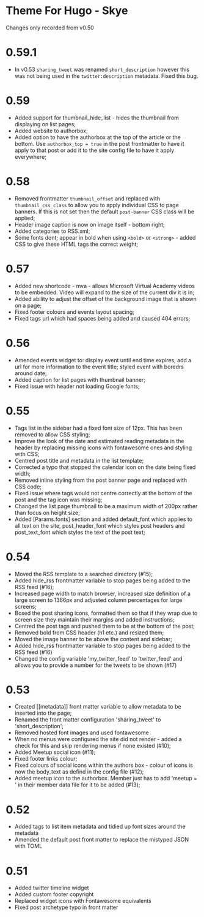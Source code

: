 # Theme For Hugo - Skye

Changes only recorded from v0.50

# 0.59.1

* In v0.53 `sharing_tweet` was renamed `short_description` however this was not being used in the `twitter:description` metadata. Fixed this bug.

# 0.59
* Added support for thumbnail_hide_list - hides the thumbnail from displaying on list pages;
* Added website to authorbox;
* Added option to have the authorbox at the top of the article or the bottom. Use `authorbox_top = true` in the post frontmatter to have it apply to that post or add it to the site config file to have it apply everywhere;  

# 0.58
* Removed frontmatter `thumbnail_offset` and replaced with `thumbnail_css_class` to allow you to apply individual CSS to page banners. If this is not set then the default `post-banner` CSS class will be applied;
* Header image caption is now on image itself - bottom right;
* Added categories to RSS.xml;
* Some fonts dont; appear in bold when using `<bold>` or `<strong>` - added CSS to give these HTML tags the correct weight;

# 0.57
* Added new shortcode - mva - allows Microsoft Virtual Academy videos to be embedded. Video will expand to the size of the current div it is in;
* Added ability to adjust the offset of the background image that is shown on a page;
* Fixed footer colours and events layout spacing;
* Fixed tags url which had spaces being added and caused 404 errors;

# 0.56

* Amended events widget to: display event until end time expires; add a url for more information to the event title; styled event with boredrs around date;
* Added caption for list pages with thumbnail banner;
* Fixed issue with header not loading Google fonts;

# 0.55 

* Tags list in the sidebar had a fixed font size of 12px. This has been removed to allow CSS styling;
* Improve the look of the date and estimated reading metadata in the header by replacing missing icons with fontawesome ones and styling with CSS;
* Centred post title and metadata in the list template;
* Corrected a typo that stopped the calendar icon on the date being fixed width;
* Removed inline styling from the post banner page and replaced with CSS code;
* Fixed issue where tags would not centre correctly at the bottom of the post and the tag icon was missing;
* Changed the list page thumbnail to be a maximum width of 200px rather than focus on height size;
* Added [Params.fonts] section and added default_font which applies to all text on the site, post_header_font which styles post headers and post_text_font which styles the text of the post text;

# 0.54

* Moved the RSS template to a searched directory (#15);
* Added hide_rss frontmatter variable to stop pages being added to the RSS feed (#16);
* Increased page width to match browser, increased size definition of a large screen to 1366px and adjusted column percentages for large screens;
* Boxed the post sharing icons, formatted them so that if they wrap due to screen size they maintain their margins and added instructions;
* Centred the post tags and pushed them to be at the bottom of the post;
* Removed bold from CSS header (h1 etc.) and resized them;
* Moved the image banner to be above the content and sidebar; 
* Added hide_rss frontmatter variable to stop pages being added to the RSS feed (#16)
* Changed the config variable 'my_twitter_feed' to 'twitter_feed' and allows you to provide a number for the tweets to be shown (#17)

# 0.53

* Created [[metadata]] front matter variable to allow metadata to be inserted into the page;
* Renamed the front matter configuration 'sharing_tweet' to 'short_description'; 
* Removed hosted font images and used fontawesome
* When no menus were configured the site did not render - added a check for this and skip rendering menus if none existed (#10);
* Added Meetup social icon (#11);
* Fixed footer links colour;
* Fixed colours of social icons within the authors box - colour of icons is now the body_text as defind in the config file (#12);
* Added meetup icon to the authorbox. Member just has to add 'meetup = <meetup name>' in their member data file for it to be added (#13);

# 0.52

* Added tags to list item metadata and tidied up font sizes around the metadata
* Amended the default post front matter to replace the mistyped JSON with TOML

# 0.51

* Added twitter timeline widget
* Added custom footer copyright
* Replaced widget icons with Fontawesome equivalents
* Fixed post archetype typo in front matter
